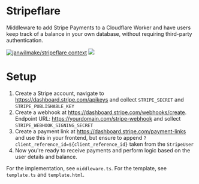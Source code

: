 # Stripeflare

Middleware to add Stripe Payments to a Cloudflare Worker and have users keep track of a balance in your own database, without requiring third-party authentication.

[![janwilmake/stripeflare context](https://badge.forgithub.com/janwilmake/stripeflare)](https://uithub.com/janwilmake/stripeflare) [![](https://badge.xymake.com/janwilmake/status/1912873192160375230)](https://xymake.com/janwilmake/status/1912873192160375230)

# Setup

1. Create a Stripe account, navigate to https://dashboard.stripe.com/apikeys and collect `STRIPE_SECRET` and `STRIPE_PUBLISHABLE_KEY`
2. Create a webhook at https://dashboard.stripe.com/webhooks/create. Endpoint URL: https://yourdomain.com/stripe-webhook and sollect `STRIPE_WEBHOOK_SIGNING_SECRET`
3. Create a payment link at https://dashboard.stripe.com/payment-links and use this in your frontend, but ensure to append `?client_reference_id=${client_reference_id}` taken from the `StripeUser`
4. Now you're ready to receive payments and perform logic based on the user details and balance.

For the implementation, see `middleware.ts`. For the template, see `template.ts` and `template.html`.
